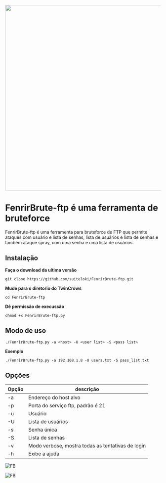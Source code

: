 <img src="https://raw.githubusercontent.com/leonardor666/images/main/fenrir.jpg"  height="600" />

# FenrirBrute-ftp é uma ferramenta de bruteforce

FenrirBrute-ftp é uma ferramenta para bruteforce de FTP que permite ataques com usuário e lista de senhas, lista de usuários e lista de senhas e também ataque spray, com uma senha e uma lista de usuários.

## Instalação

**Faça o download da ultima versão**
```
git clone https://github.com/suiteloki/FenrirBrute-ftp.git
```
**Mude para o diretorio do TwinCrows**
```
cd FenrirBrute-ftp
```
**Dê permissão de execussão**
```
chmod +x FenrirBrute-ftp.py
```
## Modo de uso
```
./FenrirBrute-ftp.py -a <host> -U <user list> -S <pass list>
```
**Exemplo**
```
./FenrirBrute-ftp.py -a 192.168.1.8 -U users.txt -S pass_list.txt
```

## Opções

|Opção|descrição|
|-----|---------|
| -a | Endereço do host alvo|
| -p | Porta do serviço ftp, padrão é 21|
| -u | Usuário|
| -U | Lista de usuários|
| -s | Senha única|
| -S | Lista de senhas|
| -v | Modo verbose, mostra todas as tentativas de login|
| -h | Exibe a ajuda|



![FB](https://raw.githubusercontent.com/leonardor666/images/main/fb/fb1.jpg)

![FB](https://raw.githubusercontent.com/leonardor666/images/main/fb/fb2.jpg)
